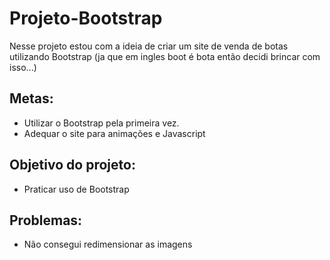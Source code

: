 # Projeto-Bootstrap
Nesse projeto estou com a ideia de criar um site de venda de botas utilizando Bootstrap (ja que em ingles boot é bota então decidi brincar com isso...)

## Metas:
  - Utilizar o Bootstrap pela primeira vez.
  - Adequar o site para animações e Javascript

## Objetivo do projeto:
  - Praticar uso de Bootstrap

## Problemas:
  - Não consegui redimensionar as imagens
